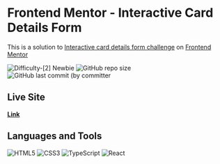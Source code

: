 # Frontend Mentor - Interactive Card Details Form
This is a solution 
to [Interactive card details form challenge](https://www.frontendmentor.io/challenges/interactive-card-details-form-XpS8cKZDWw)
on [Frontend Mentor](https://www.frontendmentor.io)

![Difficulty-[2] Newbie](<https://img.shields.io/badge/Difficulty-[2] Junior-3CB371?style=for-the-badge>)
![GitHub repo size](<https://img.shields.io/github/repo-size/I-antiva-I/InteractiveCard?label=Repo size&style=for-the-badge>)
![GitHub last commit (by committer](<https://img.shields.io/github/last-commit/I-antiva-I/InteractiveCard?label=Last commit&style=for-the-badge>)

## Live Site
[**Link**](https://i-antiva-i.github.io/InteractiveCard)

## Languages and Tools
![HTML5](https://img.shields.io/badge/HTML5-E34F26?style=for-the-badge&logo=html5&logoColor=white)
![CSS3](https://img.shields.io/badge/CSS3-1572B6?style=for-the-badge&logo=css3&logoColor=white)
![TypeScript](https://img.shields.io/badge/TypeScript-007ACC?style=for-the-badge&logo=typescript&logoColor=white)
![React](https://img.shields.io/badge/React-696969?style=for-the-badge&logo=react&logoColor=61DAFB)


